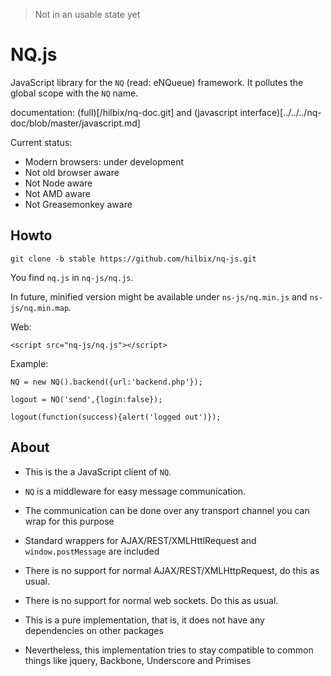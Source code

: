> Not in an usable state yet

# NQ.js

JavaScript library for the `NQ` (read: eNQueue) framework.  It pollutes the global scope with the `NQ` name.

documentation: (full)[/hilbix/nq-doc.git] and (javascript interface)[../../../nq-doc/blob/master/javascript.md]

Current status:

- Modern browsers: under development
- Not old browser aware
- Not Node aware
- Not AMD aware
- Not Greasemonkey aware

## Howto

```
git clone -b stable https://github.com/hilbix/nq-js.git
```

You find `nq.js` in `nq-js/nq.js`.

In future, minified version might be available under `ns-js/nq.min.js` and `ns-js/nq.min.map`.

Web:

```
<script src="nq-js/nq.js"></script>
```

Example:

```
NQ = new NQ().backend({url:'backend.php'});

logout = NQ('send',{login:false});

logout(function(success){alert('logged out')});
```

## About

- This is the a JavaScript client of `NQ`.

- `NQ` is a middleware for easy message communication.

- The communication can be done over any transport channel you can wrap for this purpose

- Standard wrappers for AJAX/REST/XMLHttlRequest and `window.postMessage` are included

- There is no support for normal AJAX/REST/XMLHttpRequest, do this as usual.

- There is no support for normal web sockets.  Do this as usual.

- This is a pure implementation, that is, it does not have any dependencies on other packages

- Nevertheless, this implementation tries to stay compatible to common things like jquery, Backbone, Underscore and Primises

